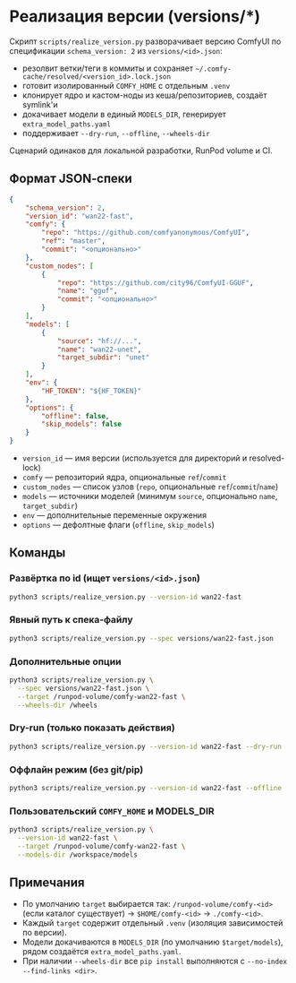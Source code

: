 # Реализация версии (versions/\*)

Скрипт `scripts/realize_version.py` разворачивает версию ComfyUI по спецификации `schema_version: 2` из `versions/<id>.json`:

-   резолвит ветки/теги в коммиты и сохраняет `~/.comfy-cache/resolved/<version_id>.lock.json`
-   готовит изолированный `COMFY_HOME` с отдельным `.venv`
-   клонирует ядро и кастом-ноды из кеша/репозиториев, создаёт symlink'и
-   докачивает модели в единый `MODELS_DIR`, генерирует `extra_model_paths.yaml`
-   поддерживает `--dry-run`, `--offline`, `--wheels-dir`

Сценарий одинаков для локальной разработки, RunPod volume и CI.

## Формат JSON‑спеки

```json
{
    "schema_version": 2,
    "version_id": "wan22-fast",
    "comfy": {
        "repo": "https://github.com/comfyanonymous/ComfyUI",
        "ref": "master",
        "commit": "<опционально>"
    },
    "custom_nodes": [
        {
            "repo": "https://github.com/city96/ComfyUI-GGUF",
            "name": "gguf",
            "commit": "<опционально>"
        }
    ],
    "models": [
        {
            "source": "hf://...",
            "name": "wan22-unet",
            "target_subdir": "unet"
        }
    ],
    "env": {
        "HF_TOKEN": "${HF_TOKEN}"
    },
    "options": {
        "offline": false,
        "skip_models": false
    }
}
```

-   `version_id` — имя версии (используется для директорий и resolved-lock)
-   `comfy` — репозиторий ядра, опциональные `ref`/`commit`
-   `custom_nodes` — список узлов (`repo`, опциональные `ref`/`commit`/`name`)
-   `models` — источники моделей (минимум `source`, опционально `name`, `target_subdir`)
-   `env` — дополнительные переменные окружения
-   `options` — дефолтные флаги (`offline`, `skip_models`)

## Команды

### Развёртка по id (ищет `versions/<id>.json`)

```bash
python3 scripts/realize_version.py --version-id wan22-fast
```

### Явный путь к спека‑файлу

```bash
python3 scripts/realize_version.py --spec versions/wan22-fast.json
```

### Дополнительные опции

```bash
python3 scripts/realize_version.py \
  --spec versions/wan22-fast.json \
  --target /runpod-volume/comfy-wan22-fast \
  --wheels-dir /wheels
```

### Dry-run (только показать действия)

```bash
python3 scripts/realize_version.py --version-id wan22-fast --dry-run
```

### Оффлайн режим (без git/pip)

```bash
python3 scripts/realize_version.py --version-id wan22-fast --offline
```

### Пользовательский `COMFY_HOME` и MODELS_DIR

```bash
python3 scripts/realize_version.py \
  --version-id wan22-fast \
  --target /runpod-volume/comfy-wan22-fast \
  --models-dir /workspace/models
```

## Примечания

-   По умолчанию `target` выбирается так: `/runpod-volume/comfy-<id>` (если каталог существует) → `$HOME/comfy-<id>` → `./comfy-<id>`.
-   Каждый `target` содержит отдельный `.venv` (изоляция зависимостей по версии).
-   Модели докачиваются в `MODELS_DIR` (по умолчанию `$target/models`), рядом создаётся `extra_model_paths.yaml`.
-   При наличии `--wheels-dir` все `pip install` выполняются с `--no-index --find-links <dir>`.
